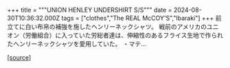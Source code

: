 +++
title = """UNION HENLEY UNDERSHIRT S/S"""
date = 2024-08-30T10:36:32.000Z
tags = ["clothes","The REAL McCOY'S","Ibaraki"]
+++
前立てに白い布帛の補強を施したヘンリーネックシャツ。 戦前のアメリカのユニオン（労働組合）に入っていた労総者達は、伸縮性のあるフライス生地で作られたヘンリーネックシャツを愛用していた。 ・マテ...

[[source]](https://the-realmccoys.ocnk.net/product/1365)

